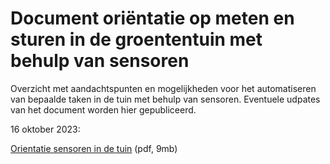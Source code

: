 # Document oriëntatie op meten en sturen in de groententuin met behulp van sensoren

Overzicht met aandachtspunten en mogelijkheden voor het automatiseren van bepaalde taken in de tuin met behulp van sensoren. 
Eventuele udpates van het document worden hier gepubliceerd. 

16 oktober 2023:

<a href="https://bit.ly/document-mh-sensoren">Orientatie sensoren in de tuin</a> (pdf, 9mb)

